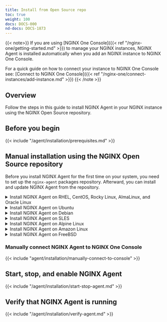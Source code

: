 ```yaml
---
title: Install from Open Source repo
toc: true
weight: 100
docs: DOCS-000
nd-docs: DOCS-1873
---
```


{{< note>}}
If you are using [NGINX One Console]({{< ref "/nginx-one/getting-started.md" >}})
to manage your NGINX instances, NGINX Agent is installed automatically when you
add an NGINX instance to NGINX One Console.

For a quick guide on how to connect your instance to NGINX One Console see: [Connect to NGINX One Console]({{< ref "/nginx-one/connect-instances/add-instance.md" >}})
{{< /note >}}

## Overview

Follow the steps in this guide to install NGINX Agent in your NGINX instance using
the NGINX Open Source repository.

## Before you begin

{{< include "/agent/installation/prerequisites.md" >}}

## Manual installation using the NGINX Open Source repository

Before you install NGINX Agent for the first time on your system, you need to set
up the `nginx-agent` packages repository. Afterward, you can install and update
NGINX Agent from the repository.

<details>
<summary>Install NGINX Agent on RHEL, CentOS, Rocky Linux, AlmaLinux, and Oracle Linux</summary>

### Install NGINX Agent on RHEL, CentOS, Rocky Linux, AlmaLinux, and Oracle Linux

{{< include "/agent/installation/oss/oss-rhel.md" >}}

</details>

<details>
<summary>Install NGINX Agent on Ubuntu</summary>

### Install NGINX Agent on Ubuntu

{{< include "/agent/installation/oss/oss-ubuntu.md" >}}

</details>

<details>
<summary>Install NGINX Agent on Debian</summary>

### Install NGINX Agent on Debian

{{< include "/agent/installation/oss/oss-debian.md" >}}

</details>

<details>
<summary>Install NGINX Agent on SLES</summary>

### Install NGINX Agent on SLES

{{< include "/agent/installation/oss/oss-sles.md" >}}

</details>

<details>
<summary>Install NGINX Agent on Alpine Linux</summary>

### Install NGINX Agent on Alpine Linux

{{< include "/agent/installation/oss/oss-alpine.md" >}}

</details>

<details>
<summary>Install NGINX Agent on Amazon Linux</summary>

### Install NGINX Agent on Amazon Linux

{{< include "/agent/installation/oss/oss-amazon-linux.md" >}}

</details>
<details>
<summary>Install NGINX Agent on FreeBSD</summary>

### Install NGINX Agent on FreeBSD

{{< include "/agent/installation/oss/oss-freebsd.md" >}}

</details>

### Manually connect NGINX Agent to NGINX One Console

{{< include "agent/installation/manually-connect-to-console" >}}

## Start, stop, and enable NGINX Agent

{{< include "/agent/installation/start-stop-agent.md" >}}

## Verify that NGINX Agent is running

{{< include "/agent/installation/verify-agent.md" >}}
